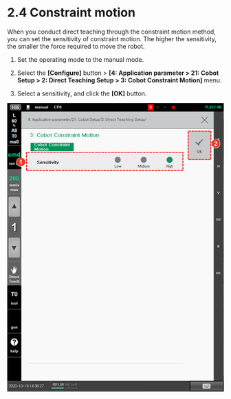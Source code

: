 # 2.4 Constraint motion

When you conduct direct teaching through the constraint motion method, you can set the sensitivity of constraint motion. The higher the sensitivity, the smaller the force required to move the robot.

1.  Set the operating mode to the manual mode.


2.  Select the **\[Configure]** button > **\[4: Application parameter > 21: Cobot Setup > 2: Direct Teaching Setup > 3: Cobot Constraint Motion]** menu.


3. Select a sensitivity, and click the **\[OK]** button.

![](<../.gitbook/assets/image (46).png>)


